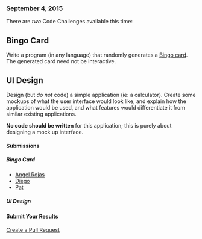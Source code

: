 ### September 4, 2015

There are *two* Code Challenges available this time:

## Bingo Card

Write a program (in any language) that randomly generates a [Bingo card](https://en.wikipedia.org/wiki/Bingo_card#75-ball_Bingo_Cards). The generated card need not be interactive.

## UI Design

Design (but *do not* code) a simple application (ie: a calculator). Create some mockups of what the user interface would look like, and explain how the application would be used, and what features would differentiate it from similar existing applications.

**No code should be written** for this application; this is purely about designing a mock up interface.

#### Submissions

##### Bingo Card

 * [Angel Rojas](https://gist.github.com/Angel-Rojas/f18bc441f4cfde485eea)
 * [Diego](https://github.com/AICSC/Coding-Challenges/blob/master/2015/09-04/Diego/BingoGame.c++)
 * [Pat](https://github.com/AICSC/Coding-Challenges/tree/master/2015/09-04/Pat/Bingo.s)

##### UI Design


#### Submit Your Results
[Create a Pull Request](https://github.com/AICSC/Coding-Challenges/new/master/2015/04-17/)
